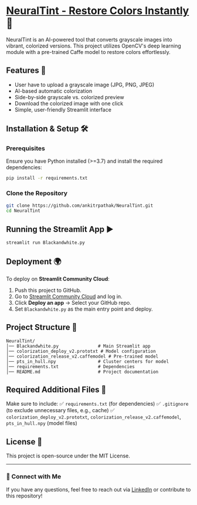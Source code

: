 # [NeuralTint - Restore Colors Instantly](https://neuraltint.streamlit.app/) 🎨

NeuralTint is an AI-powered tool that converts grayscale images into vibrant, colorized versions. This project utilizes OpenCV's deep learning module with a pre-trained Caffe model to restore colors effortlessly.

## Features 🚀

- User have to upload a grayscale image (JPG, PNG, JPEG)
- AI-based automatic colorization
- Side-by-side grayscale vs. colorized preview
- Download the colorized image with one click
- Simple, user-friendly Streamlit interface

## Installation & Setup 🛠️

### Prerequisites

Ensure you have Python installed (>=3.7) and install the required dependencies:

```bash
pip install -r requirements.txt
```

### Clone the Repository

```bash
git clone https://github.com/ankitrpathak/NeuralTint.git
cd NeuralTint
```

## Running the Streamlit App ▶️

```bash
streamlit run Blackandwhite.py
```

## Deployment 🌍

To deploy on **Streamlit Community Cloud**:

1. Push this project to GitHub.
2. Go to [Streamlit Community Cloud](https://share.streamlit.io/) and log in.
3. Click **Deploy an app** → Select your GitHub repo.
4. Set `Blackandwhite.py` as the main entry point and deploy.

## Project Structure 📂

```
NeuralTint/
│── Blackandwhite.py               # Main Streamlit app
│── colorization_deploy_v2.prototxt # Model configuration
│── colorization_release_v2.caffemodel # Pre-trained model
│── pts_in_hull.npy                # Cluster centers for model
│── requirements.txt               # Dependencies
│── README.md                      # Project documentation
```

## Required Additional Files 📌

Make sure to include:
✅ `requirements.txt` (for dependencies)
✅ `.gitignore` (to exclude unnecessary files, e.g., cache)
✅ `colorization_deploy_v2.prototxt`, `colorization_release_v2.caffemodel`, `pts_in_hull.npy` (model files)

## License 📜

This project is open-source under the MIT License.

---

### 🔗 Connect with Me

If you have any questions, feel free to reach out via [LinkedIn](https://www.linkedin.com/in/ankitrpathak) or contribute to this repository!
